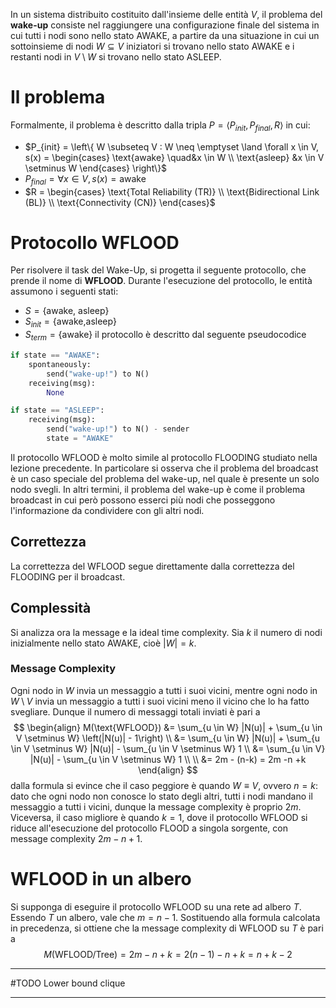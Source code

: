 In un sistema distribuito costituito dall'insieme delle entità $V$, il problema del **wake-up** consiste nel raggiungere una configurazione finale del sistema in cui tutti i nodi sono nello stato AWAKE, a partire da una situazione in cui un sottoinsieme di nodi $W \subseteq V$ iniziatori si trovano nello stato AWAKE e i restanti nodi in $V\setminus W$ si trovano nello stato ASLEEP.
# Il problema
Formalmente, il problema è descritto dalla tripla $P = \langle P_{init}, P_{final}, R \rangle$ in cui:
- $P_{init} = \left\{ W \subseteq V : W \neq \emptyset \land \forall x \in V, s(x) = \begin{cases} \text{awake} \quad&x \in W \\ \text{asleep} &x \in V \setminus W \end{cases} \right\}$
- $P_{final} = \forall x \in V, s(x) = \text{awake}$
- $R = \begin{cases} \text{Total Reliability (TR)} \\ \text{Bidirectional Link (BL)} \\ \text{Connectivity (CN)} \end{cases}$
# Protocollo WFLOOD
Per risolvere il task del Wake-Up, si progetta il seguente protocollo, che prende il nome di **WFLOOD**.
Durante l'esecuzione del protocollo, le entità assumono i seguenti stati:
- $S = \{ \text{awake, asleep} \}$
- $S_{init} = \{ \text{awake,asleep} \}$
- $S_{term} = \{ \text{awake} \}$
il protocollo è descritto dal seguente pseudocodice
```python
if state == "AWAKE":
    spontaneously:
		send("wake-up!") to N()
	receiving(msg):
	    None

if state == "ASLEEP":
    receiving(msg):
		send("wake-up!") to N() - sender
		state = "AWAKE"
```
Il protocollo WFLOOD è molto simile al protocollo FLOODING studiato nella lezione precedente. In particolare si osserva che il problema del broadcast è un caso speciale del problema del wake-up, nel quale è presente un solo nodo svegli. In altri termini, il problema del wake-up è come il problema broadcast in cui però possono esserci più nodi che posseggono l'informazione da condividere con gli altri nodi.
## Correttezza
La correttezza del WFLOOD segue direttamente dalla correttezza del FLOODING per il broadcast.
## Complessità
Si analizza ora la message e la ideal time complexity. Sia $k$ il numero di nodi inizialmente nello stato AWAKE, cioè $|W|=k$.
### Message Complexity
Ogni nodo in $W$ invia un messaggio a tutti i suoi vicini, mentre ogni nodo in $W\setminus V$ invia un messaggio a tutti i suoi vicini meno il vicino che lo ha fatto svegliare. Dunque il numero di messaggi totali inviati è pari a
$$
\begin{align}
M(\text{WFLOOD}) &= \sum_{u \in W} |N(u)| + \sum_{u \in V \setminus W} \left(|N(u)| - 1\right) \\
&= \sum_{u \in W} |N(u)| + \sum_{u \in V \setminus W} |N(u)| - \sum_{u \in V \setminus W} 1 \\
&= \sum_{u \in V} |N(u)| - \sum_{u \in V \setminus W} 1 \\ \\
&= 2m - (n-k) = 2m -n +k
\end{align}
$$
dalla formula si evince che il caso peggiore è quando $W \equiv V$, ovvero $n = k$: dato che ogni nodo non conosce lo stato degli altri, tutti i nodi mandano il messaggio a tutti i vicini, dunque la message complexity è proprio $2m$. Viceversa, il caso migliore è quando $k=1$, dove il protocollo WFLOOD si riduce all'esecuzione del protocollo FLOOD a singola sorgente, con message complexity $2m-n+1$.
# WFLOOD in un albero
Si supponga di eseguire il protocollo WFLOOD su una rete ad albero $T$. Essendo $T$ un albero, vale che $m=n-1$. Sostituendo alla formula calcolata in precedenza, si ottiene che la message complexity di WFLOOD su $T$ è pari a
$$
M(\text{WFLOOD/Tree}) = 2m - n +k = 2(n-1) -n +k = n+k-2
$$
___
#TODO Lower bound clique
___